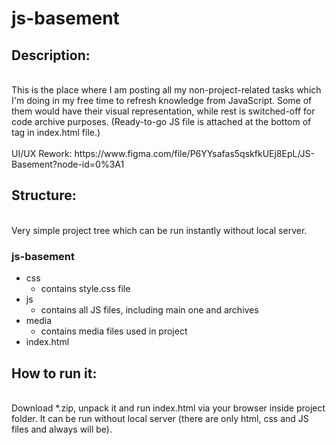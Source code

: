 # js-basement

<h2>Description:</h2> </br>
This is the place where I am posting all my non-project-related tasks which I'm doing in my free time to refresh knowledge from JavaScript. Some of them would have their visual representation, while rest is switched-off for code archive purposes. (Ready-to-go JS file is attached at the bottom of <body> tag in index.html file.)
</br></br>  
UI/UX Rework: https://www.figma.com/file/P6YYsafas5qskfkUEj8EpL/JS-Basement?node-id=0%3A1

<h2>Structure:</h2> </br>
Very simple project tree which can be run instantly without local server. 

<h3>js-basement</h3>
<ul>
<li> css 
   <ul>
    <li> contains style.css file </li>
  </ul>  
</li>
<li> js 
  <ul>
    <li> contains all JS files, including main one and archives </li>
  </ul>
 </li>
<li> media 
   <ul>
    <li> contains media files used in project </li>
  </ul> 
 </li>
<li> index.html </li>
</ul>

<h2>How to run it:</h2> </br>
Download *.zip, unpack it and run index.html via your browser inside project folder. It can be run without local server (there are only html, css and JS files and always will be).
